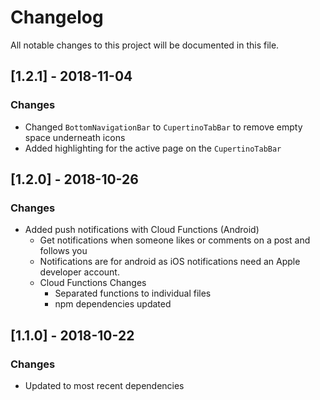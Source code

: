 # Changelog
All notable changes to this project will be documented in this file.

## [1.2.1] - 2018-11-04
### Changes
- Changed `BottomNavigationBar` to `CupertinoTabBar` to remove empty space underneath icons
- Added highlighting for the active page on the `CupertinoTabBar` 



## [1.2.0] - 2018-10-26
### Changes
- Added push notifications with Cloud Functions (Android)
  - Get notifications when someone likes or comments on a post and follows you
  - Notifications are for android as iOS notifications need an Apple developer account.
  - Cloud Functions Changes
    - Separated functions to individual files
    - npm dependencies updated


## [1.1.0] - 2018-10-22
### Changes
- Updated to most recent dependencies

